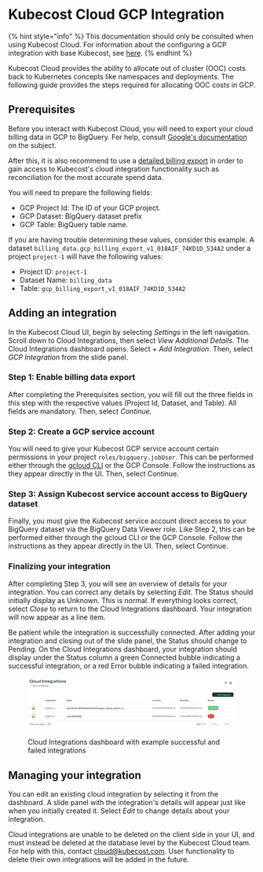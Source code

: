 # Kubecost Cloud GCP Integration

{% hint style="info" %}
This documentation should only be consulted when using Kubecost Cloud. For information about the configuring a GCP integration with base Kubecost, see [here](https://docs.kubecost.com/install-and-configure/install/cloud-integration/gcp-out-of-cluster).
{% endhint %}

Kubecost Cloud provides the ability to allocate out of cluster (OOC) costs back to Kubernetes concepts like namespaces and deployments. The following guide provides the steps required for allocating OOC costs in GCP.

## Prerequisites

Before you interact with Kubecost Cloud, you will need to export your cloud billing data in GCP to BigQuery. For help, consult [Google's documentation](https://cloud.google.com/billing/docs/how-to/export-data-bigquery) on the subject.

After this, it is also recommend to use a [detailed billing export](https://cloud.google.com/billing/docs/how-to/export-data-bigquery-tables#detailed-usage-cost-data-schema) in order to gain access to Kubecost's cloud integration functionality such as reconciliation for the most accurate spend data.

You will need to prepare the following fields:

* GCP Project Id: The ID of your GCP project.
* GCP Dataset:  BigQuery dataset prefix
* GCP Table: BigQuery table name.

If you are having trouble determining these values, consider this example. A dataset `billing_data.gcp_billing_export_v1_018AIF_74KD1D_534A2` under a project `project-1` will have the following values:

* Project ID: `project-1`
* Dataset Name: `billing_data`
* Table: `gcp_billing_export_v1_018AIF_74KD1D_534A2`

## Adding an integration

In the Kubecost Cloud UI, begin by selecting _Settings_ in the left navigation. Scroll down to Cloud Integrations, then select _View Additional Details_. The Cloud Integrations dashboard opens. Select _+ Add Integration_. Then, select _GCP Integration_ from the slide panel.

### Step 1: Enable billing data export

After completing the Prerequisites section, you will fill out the three fields in this step with the respective values (Project Id, Dataset, and Table). All fields are mandatory. Then, select _Continue._

### Step 2: Create a GCP service account

You will need to give your Kubecost GCP service account certain permissions in your project `roles/bigquery.jobUser`. This can be performed either through the [gcloud CLI](https://cloud.google.com/sdk/gcloud) or the GCP Console. Follow the instructions as they appear directly in the UI. Then, select Continue.

### Step 3: Assign Kubecost service account access to BigQuery dataset

Finally, you must give the Kubecost service account direct access to your BigQuery dataset via the BigQuery Data Viewer role. Like Step 2, this can be performed either through the gcloud CLI or the GCP Console. Follow the instructions as they appear directly in the UI. Then, select Continue.

### Finalizing your integration

After completing Step 3, you will see an overview of details for your integration. You can correct any details by selecting _Edit_. The Status should initially display as Unknown. This is normal. If everything looks correct, select _Close_ to return to the Cloud Integrations dashboard. Your integration will now appear as a line item.

Be patient while the integration is successfully connected. After adding your integration and closing out of the slide panel, the Status should change to Pending. On the Cloud Integrations dashboard, your integration should display under the Status column a green Connected bubble indicating a successful integration, or a red Error bubble indicating a failed integration.

<figure><img src="../.gitbook/assets/image.png" alt=""><figcaption><p>Cloud Integrations dashboard with example successful and failed integrations</p></figcaption></figure>

## Managing your integration

You can edit an existing cloud integration by selecting it from the dashboard. A slide panel with the integration's details will appear just like when you initially created it. Select _Edit_ to change details about your integration.

Cloud integrations are unable to be deleted on the client side in your UI, and must instead be deleted at the database level by the Kubecost Cloud team. For help with this, contact [cloud@kubecost.com](mailto:cloud@kubecost.com). User functionality to delete their own integrations will be added in the future.
